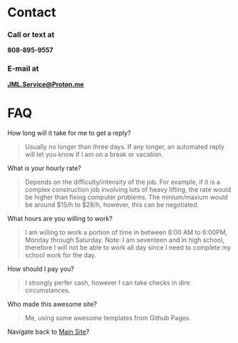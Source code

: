 # Contact
### Call or text at
**808-895-9557**
### E-mail at
**JML.Service@Proton.me**

# FAQ
How long will it take for me to get a reply?
> Usually no longer than three days. If any longer, an automated reply will let you know if I am on a break or vacation.

What is your hourly rate?
> Depends on the difficulty/intensity of the job. For example, if it is a complex construction job involving lots of heavy lifting, the rate would be higher than fixing computer problems.
> The minium/maxium would be around $15/h to $28/h, however, this can be negotiated.

What hours are you willing to work?
> I am willing to work a portion of time in between 8:00 AM to 6:00PM, Monday through Saturday.
> Note: I am seventeen and in high school, therefore I will not be able to work all day since I need to complete my school work for the day.

How should I pay you?
> I strongly perfer cash, however I can take checks in dire circumstances.

Who made this awesome site?
> Me, using some awesome templates from Github Pages.

Navigate back to [Main Site](https://jml-sites.github.io/service/)?
